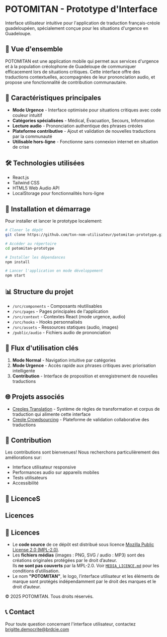 
# POTOMITAN - Prototype d'Interface

Interface utilisateur intuitive pour l'application de traduction français-créole guadeloupéen, spécialement conçue pour les situations d'urgence en Guadeloupe.

## 📱 Vue d'ensemble

POTOMITAN est une application mobile qui permet aux services d'urgence et à la population créolophone de Guadeloupe de communiquer efficacement lors de situations critiques. Cette interface offre des traductions contextuelles, accompagnées de leur prononciation audio, et propose une fonctionnalité de contribution communautaire.

## 🌟 Caractéristiques principales

- **Mode Urgence** - Interface optimisée pour situations critiques avec code couleur intuitif
- **Catégories spécialisées** - Médical, Évacuation, Secours, Information
- **Lecture audio** - Prononciation authentique des phrases créoles
- **Plateforme contributive** - Ajout et validation de nouvelles traductions par la communauté
- **Utilisable hors-ligne** - Fonctionne sans connexion internet en situation de crise

## 🛠️ Technologies utilisées

- React.js
- Tailwind CSS
- HTML5 Web Audio API
- LocalStorage pour fonctionnalités hors-ligne

## 🚀 Installation et démarrage

Pour installer et lancer le prototype localement:

```bash
# Cloner le dépôt
git clone https://github.com/ton-nom-utilisateur/potomitan-prototype.git

# Accéder au répertoire
cd potomitan-prototype

# Installer les dépendances
npm install

# Lancer l'application en mode développement
npm start
```

## 📊 Structure du projet

- `/src/components` - Composants réutilisables
- `/src/pages` - Pages principales de l'application
- `/src/context` - Contextes React (mode urgence, audio)
- `/src/hooks` - Hooks personnalisés
- `/src/assets` - Ressources statiques (audio, images)
- `/public/audio` - Fichiers audio de prononciation

## 🔄 Flux d'utilisation clés

1. **Mode Normal** - Navigation intuitive par catégories
2. **Mode Urgence** - Accès rapide aux phrases critiques avec priorisation intelligente
3. **Contribution** - Interface de proposition et enregistrement de nouvelles traductions

## 🌐 Projets associés

- [Creoles Translation](https://github.com/Brdcie/creoles-translation) - Système de règles de transformation et corpus de traduction qui alimente cette interface
- [Creole Crowdsourcing](https://github.com/Brdcie/creole-crowdsourcing) - Plateforme de validation collaborative des traductions

## 🤝 Contribution

Les contributions sont bienvenues! Nous recherchons particulièrement des améliorations sur:
- Interface utilisateur responsive
- Performances audio sur appareils mobiles
- Tests utilisateurs
- Accessibilité

## 📜 LicenceS
## Licences
## 📜 Licences

- Le **code source** de ce dépôt est distribué sous licence [Mozilla Public License 2.0 (MPL-2.0)](LICENSE.txt).
- Les **fichiers médias** (images : PNG, SVG / audio : MP3) sont des créations originales protégées par le droit d’auteur.  
  Ils **ne sont pas couverts** par la MPL-2.0. Voir [`MEDIA_LICENCE.md`](MEDIA_LICENCE.md) pour les conditions d’utilisation.
- Le nom **"POTOMITAN"**, le logo, l’interface utilisateur et les éléments de marque sont protégés indépendamment par le droit des marques et le droit d’auteur.

© 2025 POTOMITAN. Tous droits réservés.

## 📞 Contact

Pour toute question concernant l'interface utilisateur, contactez brigitte.democrite@brdcie.com
